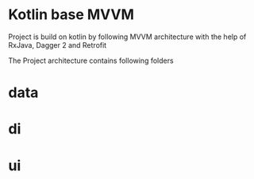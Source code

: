 # Kotlin base MVVM

Project is build on kotlin by following MVVM architecture with the help of RxJava, Dagger 2 and Retrofit

The Project architecture contains following folders

# data
# di
# ui


 


